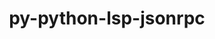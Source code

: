 ---
title: "py-python-lsp-jsonrpc"
layout: cache
categories: [package, develop]
meta: {"compilers": ["gcc@10.2.1", "gcc@7.5.0", "none"], "num_specs": 37, "num_specs_by_stack": {"developer-tools": 4, "developer-tools-aarch64-linux-gnu": 11, "developer-tools-darwin": 9, "developer-tools-manylinux2014": 2, "developer-tools-x86_64_v3-linux-gnu": 11, "root": 37}, "oss": ["centos7", "rhel8", "sequoia", "ubuntu18.04"], "platforms": ["darwin", "linux"], "stacks": ["developer-tools", "developer-tools-aarch64-linux-gnu", "developer-tools-darwin", "developer-tools-manylinux2014", "developer-tools-x86_64_v3-linux-gnu", "root"], "targets": ["aarch64", "x86_64_v3"], "versions": ["1.1.2"]}
spec_details: [{"compiler": "none", "hash": "2gxo7y24zs7vzktin3b4b3n5v3pcmx3q", "os": "rhel8", "platform": "linux", "size": "-", "stacks": ["developer-tools-aarch64-linux-gnu", "root"], "target": "aarch64", "variants": ["build_system=python_pip"], "versions": ["1.1.2"]}, {"compiler": "none", "hash": "2uxx57zm7dtq32eptjvflxdwpxsgybeo", "os": "rhel8", "platform": "linux", "size": "-", "stacks": ["developer-tools-aarch64-linux-gnu", "root"], "target": "aarch64", "variants": ["build_system=python_pip"], "versions": ["1.1.2"]}, {"compiler": "none", "hash": "3gc6tzxfrst5tqhdsfgnf7bmqd4ysycz", "os": "centos7", "platform": "linux", "size": "-", "stacks": ["developer-tools-x86_64_v3-linux-gnu", "root"], "target": "x86_64_v3", "variants": ["build_system=python_pip"], "versions": ["1.1.2"]}, {"compiler": "gcc@7.5.0", "hash": "4evc4l64atjsnreg2b2i56kicwz7lfq2", "os": "ubuntu18.04", "platform": "linux", "size": "-", "stacks": ["developer-tools", "root"], "target": "x86_64_v3", "variants": ["build_system=python_pip"], "versions": ["1.1.2"]}, {"compiler": "none", "hash": "bhugkirsxi3df7de7f4gemfbjs33kdpa", "os": "rhel8", "platform": "linux", "size": "-", "stacks": ["developer-tools-aarch64-linux-gnu", "root"], "target": "aarch64", "variants": ["build_system=python_pip"], "versions": ["1.1.2"]}, {"compiler": "none", "hash": "c5rtmcfrex5q6nvwsanzwfcm2trciabl", "os": "rhel8", "platform": "linux", "size": "-", "stacks": ["developer-tools-aarch64-linux-gnu", "root"], "target": "aarch64", "variants": ["build_system=python_pip"], "versions": ["1.1.2"]}, {"compiler": "none", "hash": "ce5keuhp6xgmedlz7j4u7rk6swxx6p6d", "os": "sequoia", "platform": "darwin", "size": "-", "stacks": ["developer-tools-darwin", "root"], "target": "aarch64", "variants": ["build_system=python_pip"], "versions": ["1.1.2"]}, {"compiler": "none", "hash": "cfzno66f22xftzon2dnczmwmsi4avc5f", "os": "sequoia", "platform": "darwin", "size": "-", "stacks": ["developer-tools-darwin", "root"], "target": "aarch64", "variants": ["build_system=python_pip"], "versions": ["1.1.2"]}, {"compiler": "none", "hash": "coqizfsp5f4jodzlmuy2gvbqqloxgqxz", "os": "centos7", "platform": "linux", "size": "-", "stacks": ["developer-tools-x86_64_v3-linux-gnu", "root"], "target": "x86_64_v3", "variants": ["build_system=python_pip"], "versions": ["1.1.2"]}, {"compiler": "none", "hash": "deh5atnoqwdey4nav7nvwfczktalya4s", "os": "centos7", "platform": "linux", "size": "-", "stacks": ["developer-tools-x86_64_v3-linux-gnu", "root"], "target": "x86_64_v3", "variants": ["build_system=python_pip"], "versions": ["1.1.2"]}, {"compiler": "none", "hash": "dlu2h2x2ox3q736wikttdlvn2sgiihri", "os": "sequoia", "platform": "darwin", "size": "-", "stacks": ["developer-tools-darwin", "root"], "target": "aarch64", "variants": ["build_system=python_pip"], "versions": ["1.1.2"]}, {"compiler": "none", "hash": "dy2yayplzr3bmpb5lebegquadraub5ma", "os": "rhel8", "platform": "linux", "size": "-", "stacks": ["developer-tools-aarch64-linux-gnu", "root"], "target": "aarch64", "variants": ["build_system=python_pip"], "versions": ["1.1.2"]}, {"compiler": "none", "hash": "ephjypftuvn6vytuwbx4l2t52oe36wy6", "os": "sequoia", "platform": "darwin", "size": "-", "stacks": ["developer-tools-darwin", "root"], "target": "aarch64", "variants": ["build_system=python_pip"], "versions": ["1.1.2"]}, {"compiler": "none", "hash": "fep55ykygnbvi3yxpcn5yukvorbft3mu", "os": "centos7", "platform": "linux", "size": "-", "stacks": ["developer-tools-x86_64_v3-linux-gnu", "root"], "target": "x86_64_v3", "variants": ["build_system=python_pip"], "versions": ["1.1.2"]}, {"compiler": "none", "hash": "fib7xlxnrth5pwmnsdsxojiosqvzxxbu", "os": "rhel8", "platform": "linux", "size": "-", "stacks": ["developer-tools-aarch64-linux-gnu", "root"], "target": "aarch64", "variants": ["build_system=python_pip"], "versions": ["1.1.2"]}, {"compiler": "none", "hash": "fsz7himvkzxzvkkibidvuwkc7yowuc2b", "os": "rhel8", "platform": "linux", "size": "-", "stacks": ["developer-tools-aarch64-linux-gnu", "root"], "target": "aarch64", "variants": ["build_system=python_pip"], "versions": ["1.1.2"]}, {"compiler": "none", "hash": "hdfxi2wrlcqu25xs6rmb6hwhnue3a26w", "os": "sequoia", "platform": "darwin", "size": "-", "stacks": ["developer-tools-darwin", "root"], "target": "aarch64", "variants": ["build_system=python_pip"], "versions": ["1.1.2"]}, {"compiler": "none", "hash": "hvw773ji2ud7orka4ghwolezuyluhp3w", "os": "centos7", "platform": "linux", "size": "-", "stacks": ["developer-tools-x86_64_v3-linux-gnu", "root"], "target": "x86_64_v3", "variants": ["build_system=python_pip"], "versions": ["1.1.2"]}, {"compiler": "none", "hash": "i3ghwl3vqrewf3xfehwktqe27lgyc6wb", "os": "centos7", "platform": "linux", "size": "-", "stacks": ["developer-tools-x86_64_v3-linux-gnu", "root"], "target": "x86_64_v3", "variants": ["build_system=python_pip"], "versions": ["1.1.2"]}, {"compiler": "none", "hash": "ic7lzke7675rs5bpf5d7t4su46mo5wmw", "os": "centos7", "platform": "linux", "size": "-", "stacks": ["developer-tools-x86_64_v3-linux-gnu", "root"], "target": "x86_64_v3", "variants": ["build_system=python_pip"], "versions": ["1.1.2"]}, {"compiler": "none", "hash": "izgs4ilfdie46ukx5ny3lru263ohsuzj", "os": "rhel8", "platform": "linux", "size": "-", "stacks": ["developer-tools-aarch64-linux-gnu", "root"], "target": "aarch64", "variants": ["build_system=python_pip"], "versions": ["1.1.2"]}, {"compiler": "none", "hash": "j5hz54zbnyobzjn4zgfj6jufzwmatfh2", "os": "sequoia", "platform": "darwin", "size": "-", "stacks": ["developer-tools-darwin", "root"], "target": "aarch64", "variants": ["build_system=python_pip"], "versions": ["1.1.2"]}, {"compiler": "gcc@7.5.0", "hash": "kj32k6r4raqx43a3pwzz7psoepsxgyzi", "os": "ubuntu18.04", "platform": "linux", "size": "-", "stacks": ["developer-tools", "root"], "target": "x86_64_v3", "variants": ["build_system=python_pip"], "versions": ["1.1.2"]}, {"compiler": "none", "hash": "llhebompsjdjzp2qodsvrrhdg3dnxjc3", "os": "centos7", "platform": "linux", "size": "-", "stacks": ["developer-tools-x86_64_v3-linux-gnu", "root"], "target": "x86_64_v3", "variants": ["build_system=python_pip"], "versions": ["1.1.2"]}, {"compiler": "gcc@10.2.1", "hash": "n4w3tuupkdl5lt6q2c5lhyo2eu5zh24m", "os": "centos7", "platform": "linux", "size": "-", "stacks": ["developer-tools-manylinux2014", "root"], "target": "x86_64_v3", "variants": ["build_system=python_pip"], "versions": ["1.1.2"]}, {"compiler": "none", "hash": "ooclwatarjca3oe2ntg3mkeakdjjc4lm", "os": "centos7", "platform": "linux", "size": "-", "stacks": ["developer-tools-x86_64_v3-linux-gnu", "root"], "target": "x86_64_v3", "variants": ["build_system=python_pip"], "versions": ["1.1.2"]}, {"compiler": "none", "hash": "pkqqiyc3ruvh35dnvce7e3qj7xqtsrcn", "os": "centos7", "platform": "linux", "size": "-", "stacks": ["developer-tools-x86_64_v3-linux-gnu", "root"], "target": "x86_64_v3", "variants": ["build_system=python_pip"], "versions": ["1.1.2"]}, {"compiler": "none", "hash": "sirk7qms2hnwajxovxfy66ri3xlwprtv", "os": "rhel8", "platform": "linux", "size": "-", "stacks": ["developer-tools-aarch64-linux-gnu", "root"], "target": "aarch64", "variants": ["build_system=python_pip"], "versions": ["1.1.2"]}, {"compiler": "gcc@10.2.1", "hash": "tb6d56adth25ksetteokguv5xi4grvzd", "os": "centos7", "platform": "linux", "size": "-", "stacks": ["developer-tools-manylinux2014", "root"], "target": "x86_64_v3", "variants": ["build_system=python_pip"], "versions": ["1.1.2"]}, {"compiler": "gcc@7.5.0", "hash": "tcwitlzzc2r6s5lhd5msvujqy6xjrhpa", "os": "ubuntu18.04", "platform": "linux", "size": "-", "stacks": ["developer-tools", "root"], "target": "x86_64_v3", "variants": ["build_system=python_pip"], "versions": ["1.1.2"]}, {"compiler": "none", "hash": "tgrm7ajrttf452vcn4fiq3tfl6mpwb4w", "os": "sequoia", "platform": "darwin", "size": "-", "stacks": ["developer-tools-darwin", "root"], "target": "aarch64", "variants": ["build_system=python_pip"], "versions": ["1.1.2"]}, {"compiler": "none", "hash": "tmnyffwgcggihlml5kne2asgfymc7y2m", "os": "centos7", "platform": "linux", "size": "-", "stacks": ["developer-tools-x86_64_v3-linux-gnu", "root"], "target": "x86_64_v3", "variants": ["build_system=python_pip"], "versions": ["1.1.2"]}, {"compiler": "none", "hash": "uvlk27ie6ixz4dnwvfehwxsb7j3xnbxz", "os": "sequoia", "platform": "darwin", "size": "-", "stacks": ["developer-tools-darwin", "root"], "target": "aarch64", "variants": ["build_system=python_pip"], "versions": ["1.1.2"]}, {"compiler": "none", "hash": "vnyaw3dkfxfevrgtimlc2jmptzw6zbwf", "os": "rhel8", "platform": "linux", "size": "-", "stacks": ["developer-tools-aarch64-linux-gnu", "root"], "target": "aarch64", "variants": ["build_system=python_pip"], "versions": ["1.1.2"]}, {"compiler": "gcc@7.5.0", "hash": "vqkhe65u7auvl7gznzduuothbpdvocgz", "os": "ubuntu18.04", "platform": "linux", "size": "-", "stacks": ["developer-tools", "root"], "target": "x86_64_v3", "variants": ["build_system=python_pip"], "versions": ["1.1.2"]}, {"compiler": "none", "hash": "wrsjw3o5oiswzpjc6pvg7g5duqpsgzhj", "os": "rhel8", "platform": "linux", "size": "-", "stacks": ["developer-tools-aarch64-linux-gnu", "root"], "target": "aarch64", "variants": ["build_system=python_pip"], "versions": ["1.1.2"]}, {"compiler": "none", "hash": "zwoiid4o3qxsgsdmgawkhf2qyqlqqmmn", "os": "sequoia", "platform": "darwin", "size": "-", "stacks": ["developer-tools-darwin", "root"], "target": "aarch64", "variants": ["build_system=python_pip"], "versions": ["1.1.2"]}]
---